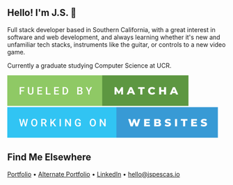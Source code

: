 ## Hello! I'm J.S. 👋

Full stack developer based in Southern California, with a great interest in software and web development, and always learning whether it's new and unfamiliar tech stacks, instruments like the guitar, or controls to a new video game.

Currently a graduate studying Computer Science at UCR.

![forthebadge](./svg/fueled-by-matcha.svg)
![forthebadge](./svg/working-on-websites.svg)

## Find Me Elsewhere
[Portfolio](https://jspescas.io/) • [Alternate Portfolio](https://claynaut.io/) • [LinkedIn](https://www.linkedin.com/in/jspescasio/) • [hello@jspescas.io](mailto:hello@jspescas.io)
